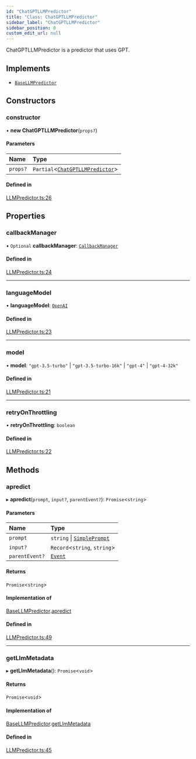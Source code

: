 ```yaml
---
id: "ChatGPTLLMPredictor"
title: "Class: ChatGPTLLMPredictor"
sidebar_label: "ChatGPTLLMPredictor"
sidebar_position: 0
custom_edit_url: null
---
```


ChatGPTLLMPredictor is a predictor that uses GPT.

## Implements

- [`BaseLLMPredictor`](../interfaces/BaseLLMPredictor.md)

## Constructors

### constructor

• **new ChatGPTLLMPredictor**(`props?`)

#### Parameters

| Name | Type |
| :------ | :------ |
| `props?` | `Partial`<[`ChatGPTLLMPredictor`](ChatGPTLLMPredictor.md)\> |

#### Defined in

[LLMPredictor.ts:26](https://github.com/run-llama/LlamaIndexTS/blob/1a39403/packages/core/src/LLMPredictor.ts#L26)

## Properties

### callbackManager

• `Optional` **callbackManager**: [`CallbackManager`](CallbackManager.md)

#### Defined in

[LLMPredictor.ts:24](https://github.com/run-llama/LlamaIndexTS/blob/1a39403/packages/core/src/LLMPredictor.ts#L24)

___

### languageModel

• **languageModel**: [`OpenAI`](OpenAI.md)

#### Defined in

[LLMPredictor.ts:23](https://github.com/run-llama/LlamaIndexTS/blob/1a39403/packages/core/src/LLMPredictor.ts#L23)

___

### model

• **model**: ``"gpt-3.5-turbo"`` \| ``"gpt-3.5-turbo-16k"`` \| ``"gpt-4"`` \| ``"gpt-4-32k"``

#### Defined in

[LLMPredictor.ts:21](https://github.com/run-llama/LlamaIndexTS/blob/1a39403/packages/core/src/LLMPredictor.ts#L21)

___

### retryOnThrottling

• **retryOnThrottling**: `boolean`

#### Defined in

[LLMPredictor.ts:22](https://github.com/run-llama/LlamaIndexTS/blob/1a39403/packages/core/src/LLMPredictor.ts#L22)

## Methods

### apredict

▸ **apredict**(`prompt`, `input?`, `parentEvent?`): `Promise`<`string`\>

#### Parameters

| Name | Type |
| :------ | :------ |
| `prompt` | `string` \| [`SimplePrompt`](../modules.md#simpleprompt) |
| `input?` | `Record`<`string`, `string`\> |
| `parentEvent?` | [`Event`](../interfaces/Event.md) |

#### Returns

`Promise`<`string`\>

#### Implementation of

[BaseLLMPredictor](../interfaces/BaseLLMPredictor.md).[apredict](../interfaces/BaseLLMPredictor.md#apredict)

#### Defined in

[LLMPredictor.ts:49](https://github.com/run-llama/LlamaIndexTS/blob/1a39403/packages/core/src/LLMPredictor.ts#L49)

___

### getLlmMetadata

▸ **getLlmMetadata**(): `Promise`<`void`\>

#### Returns

`Promise`<`void`\>

#### Implementation of

[BaseLLMPredictor](../interfaces/BaseLLMPredictor.md).[getLlmMetadata](../interfaces/BaseLLMPredictor.md#getllmmetadata)

#### Defined in

[LLMPredictor.ts:45](https://github.com/run-llama/LlamaIndexTS/blob/1a39403/packages/core/src/LLMPredictor.ts#L45)
